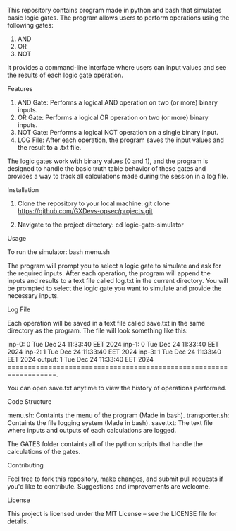 This repository contains program made in python and bash that simulates basic logic gates. The program allows users to
perform operations using the following gates:
1) AND
2) OR
3) NOT

It provides a command-line interface where users can input values and see the results of each logic gate operation.

Features

1) AND Gate: Performs a logical AND operation on two (or more) binary inputs.
2) OR Gate: Performs a logical OR operation on two (or more) binary inputs.
3) NOT Gate: Performs a logical NOT operation on a single binary input.
4) LOG File: After each operation, the program saves the input values and the result to a .txt file.

The logic gates work with binary values (0 and 1), and the program is designed to handle the basic truth table
behavior of these gates and provides a way to track all calculations made during the session in a log file.

Installation

1. Clone the repository to your local machine:
git clone https://github.com/GXDevs-opsec/projects.git

2. Navigate to the project directory:
cd logic-gate-simulator

Usage

To run the simulator:
bash menu.sh

The program will prompt you to select a logic gate to simulate and ask for the required inputs. After each operation,
the program will append the inputs and results to a text file called log.txt in the current directory.
You will be prompted to select the logic gate you want to simulate and provide the necessary inputs.

Log File

Each operation will be saved in a text file called save.txt in the same directory as the program. The file will look 
something like this:

inp-0: 0 Tue Dec 24 11:33:40 EET 2024
inp-1: 0 Tue Dec 24 11:33:40 EET 2024
inp-2: 1 Tue Dec 24 11:33:40 EET 2024
inp-3: 1 Tue Dec 24 11:33:40 EET 2024
output: 1 Tue Dec 24 11:33:40 EET 2024
==================================================================.

You can open save.txt anytime to view the history of operations performed.

Code Structure

menu.sh: Containts the menu of the program (Made in bash).
transporter.sh: Containts the file logging system (Made in bash).
save.txt: The text file where inputs and outputs of each calculations are logged.

The GATES folder containts all of the python scripts that handle the calculations of the gates.

Contributing

Feel free to fork this repository, make changes, and submit pull requests if you'd like to contribute. Suggestions
and improvements are welcome.

License

This project is licensed under the MIT License – see the LICENSE file for details.
